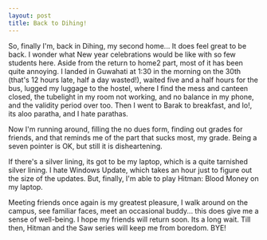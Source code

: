 ```yaml
---
layout: post
title: Back to Dihing!
---
```


So, finally I'm, back in Dihing, my second home... It does feel great to be
back. I wonder what New year celebrations would be like with so few students
here. Aside from the return to home2 part, most of it has been quite annoying. I
landed in Guwahati at 1:30 in the morning on the 30th (that's 12 hours late,
half a day wasted!), waited five and a half hours for the bus, lugged my luggage
to the hostel, where I find the mess and canteen closed, the tubelight in my
room not working, and no balance in my phone, and the validity period over too.
Then I went to Barak to breakfast, and lo!, its aloo paratha, and I hate
parathas.

Now I'm running around, filling the no dues form, finding out grades for
friends, and that reminds me of the part that sucks most, my grade. Being a
seven pointer is OK, but still it is disheartening.

If there's a silver lining, its got to be my laptop, which is a quite tarnished
silver lining. I hate Windows Update, which takes an hour just to figure out the
size of the updates. But, finally, I'm able to play Hitman: Blood Money on my
laptop.

Meeting friends once again is my greatest pleasure, I walk around on the campus,
see familiar faces, meet an occasional buddy... this does give me a sense of
well-being. I hope my friends will return soon. Its a long wait. Till then,
Hitman and the Saw series will keep me from boredom. BYE!

